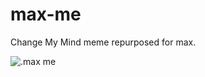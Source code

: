 # max-me

Change My Mind meme repurposed for max.

![.max me](https://user-images.githubusercontent.com/895885/90230803-56ab5e80-ddd7-11ea-9d86-e6323512cc0d.png)
